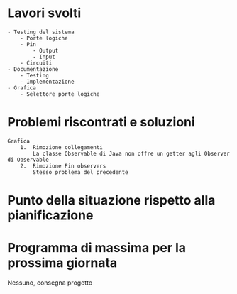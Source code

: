 # Lavori svolti
	- Testing del sistema
		- Porte logiche
		- Pin
			- Output
			- Input
		- Circuiti
	- Documentazione
		- Testing
		- Implementazione
	- Grafica
		- Selettore porte logiche
# Problemi riscontrati e soluzioni
	Grafica
		1.	Rimozione collegamenti
			La classe Observable di Java non offre un getter agli Observer di Observable
		2.	Rimozione Pin observers
			Stesso problema del precedente

# Punto della situazione rispetto alla pianificazione

# Programma di massima per la prossima giornata
Nessuno, consegna progetto